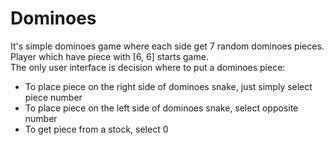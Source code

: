 # Dominoes
It's simple dominoes game where each side get 7 random dominoes pieces.  
Player which have piece with [6, 6] starts game.  
The only user interface is decision where to put a dominoes piece: 
* To place piece on the right side of dominoes snake, just simply select piece number
* To place piece on the left side of dominoes snake, select opposite number
* To get piece from a stock, select 0
